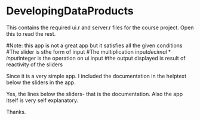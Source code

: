# DevelopingDataProducts
This contains the required ui.r and server.r files for the course project. Open this to read the rest.



  #Note: this app is not a great app but it satisfies all the given conditions 
  #The slider is sthe form of input
  #The multiplication input$decimal*input$integer is the operation on ui input
  #the output displayed is result of reactivity of the sliders
  
  
  Since it is a very simple app.   I included the documentation in the helptext below the sliders in the app. 
  
  Yes, the lines below the sliders- that is the documentation. Also the app itself is very self explanatory. 
  
  Thanks.
